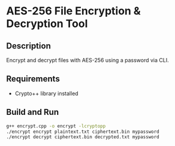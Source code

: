 # AES-256 File Encryption & Decryption Tool

## Description
Encrypt and decrypt files with AES-256 using a password via CLI.

## Requirements
- Crypto++ library installed

## Build and Run
```bash
g++ encrypt.cpp -o encrypt -lcryptopp
./encrypt encrypt plaintext.txt ciphertext.bin mypassword
./encrypt decrypt ciphertext.bin decrypted.txt mypassword
